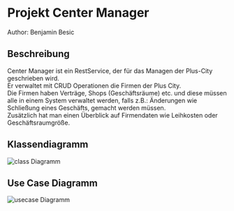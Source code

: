 # Projekt Center Manager
Author: Benjamin Besic

## Beschreibung
Center Manager ist ein RestService, der für das Managen der Plus-City
geschrieben wird.   
Er verwaltet mit CRUD Operationen die Firmen der Plus City.  
Die Firmen haben Verträge, Shops (Geschäftsräume) etc. und diese müssen alle in einem
System verwaltet werden, falls z.B.: Änderungen wie Schließung eines Geschäfts, gemacht werden müssen.  
Zusätzlich hat man einen Überblick auf Firmendaten wie Leihkosten oder Geschäftsraumgröße.

## Klassendiagramm
![class Diagramm](images/cld.png)

## Use Case Diagramm
![usecase Diagramm](images/uc.png)
